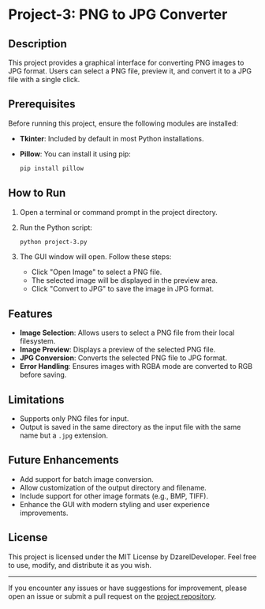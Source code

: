 # Project-3: PNG to JPG Converter

## Description
This project provides a graphical interface for converting PNG images to JPG format. Users can select a PNG file, preview it, and convert it to a JPG file with a single click.

## Prerequisites
Before running this project, ensure the following modules are installed:

- **Tkinter**: Included by default in most Python installations.
- **Pillow**: You can install it using pip:

    ```bash
    pip install pillow
    ```

## How to Run
1. Open a terminal or command prompt in the project directory.

2. Run the Python script:

    ```bash
    python project-3.py
    ```

3. The GUI window will open. Follow these steps:
   - Click "Open Image" to select a PNG file.
   - The selected image will be displayed in the preview area.
   - Click "Convert to JPG" to save the image in JPG format.

## Features
- **Image Selection**: Allows users to select a PNG file from their local filesystem.
- **Image Preview**: Displays a preview of the selected PNG file.
- **JPG Conversion**: Converts the selected PNG file to JPG format.
- **Error Handling**: Ensures images with RGBA mode are converted to RGB before saving.

## Limitations
- Supports only PNG files for input.
- Output is saved in the same directory as the input file with the same name but a `.jpg` extension.

## Future Enhancements
- Add support for batch image conversion.
- Allow customization of the output directory and filename.
- Include support for other image formats (e.g., BMP, TIFF).
- Enhance the GUI with modern styling and user experience improvements.

## License
This project is licensed under the MIT License by DzarelDeveloper. Feel free to use, modify, and distribute it as you wish.

---
If you encounter any issues or have suggestions for improvement, please open an issue or submit a pull request on the [project repository](https://github.com/DzarelDeveloper).

